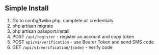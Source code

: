 ## Simple Install

1. Go to config/twilio.php, complete all credentials.
2. php artisan migrate
3. php artisan passport:install
4. POST `/api/register` - register an account and copy token
5. POST `api/v1/verification` - use Bearer Token and send SMS code
6. GET `/api/v1/verification/{code}` - verify code